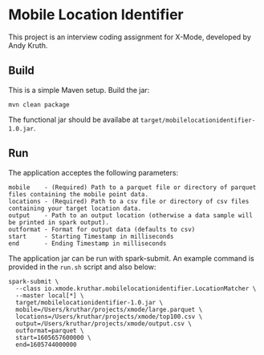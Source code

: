 # Mobile Location Identifier
This project is an interview coding assignment for X-Mode, developed by Andy Kruth.

## Build
This is a simple Maven setup. Build the jar:

```
mvn clean package
```

The functional jar should be availabe at `target/mobilelocationidentifier-1.0.jar`.

## Run
The application acceptes the following parameters:

```
mobile    - (Required) Path to a parquet file or directory of parquet files containing the mobile point data.
locations - (Required) Path to a csv file or directory of csv files containing your target location data.
output    - Path to an output location (otherwise a data sample will be printed in spark output).
outformat - Format for output data (defaults to csv)
start     - Starting Timestamp in milliseconds
end       - Ending Timestamp in milliseconds
```

The application jar can be run with spark-submit. An example command is provided in the `run.sh` script and also below:

```
spark-submit \
  --class io.xmode.kruthar.mobilelocationidentifier.LocationMatcher \
  --master local[*] \
  target/mobilelocationidentifier-1.0.jar \
  mobile=/Users/kruthar/projects/xmode/large.parquet \
  locations=/Users/kruthar/projects/xmode/top100.csv \
  output=/Users/kruthar/projects/xmode/output.csv \
  outformat=parquet \
  start=1605657600000 \
  end=1605744000000
```